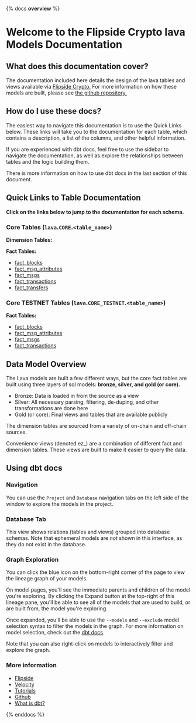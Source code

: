 {% docs __overview__ %}

# Welcome to the Flipside Crypto lava Models Documentation

## **What does this documentation cover?**
The documentation included here details the design of the lava
 tables and views available via [Flipside Crypto.](https://flipsidecrypto.xyz/) For more information on how these models are built, please see [the github repository.](https://github.com/flipsideCrypto/lava-models/)

## **How do I use these docs?**
The easiest way to navigate this documentation is to use the Quick Links below. These links will take you to the documentation for each table, which contains a description, a list of the columns, and other helpful information.

If you are experienced with dbt docs, feel free to use the sidebar to navigate the documentation, as well as explore the relationships between tables and the logic building them.

There is more information on how to use dbt docs in the last section of this document.

## **Quick Links to Table Documentation**

**Click on the links below to jump to the documentation for each schema.**

### Core Tables (`lava`.`CORE`.`<table_name>`)

**Dimension Tables:**

**Fact Tables:**
- [fact_blocks](#!/model/model.lava_models.core__fact_blocks)
- [fact_msg_attributes](#!/model/model.lava_models.core__fact_msg_attributes)
- [fact_msgs](#!/model/model.lava_models.core__fact_msgs)
- [fact_transactions](#!/model/model.lava_models.core__fact_transactions)
- [fact_transfers](#!/model/model.lava_models.core__fact_transfers)


### Core TESTNET Tables (`lava`.`CORE_TESTNET`.`<table_name>`)

**Fact Tables:**
- [fact_blocks](#!/model/model.lava_models.core_testnet__fact_blocks)
- [fact_msg_attributes](#!/model/model.lava_models.core_testnet__fact_msg_attributes)
- [fact_msgs](#!/model/model.lava_models.core_testnet__fact_msgs)
- [fact_transactions](#!/model/model.lava_models.core_testnet__fact_transactions)




## **Data Model Overview**

The Lava models are built a few different ways, but the core fact tables are built using three layers of sql models: **bronze, silver, and gold (or core).**

- Bronze: Data is loaded in from the source as a view
- Silver: All necessary parsing, filtering, de-duping, and other transformations are done here
- Gold (or core): Final views and tables that are available publicly

The dimension tables are sourced from a variety of on-chain and off-chain sources.

Convenience views (denoted ez_) are a combination of different fact and dimension tables. These views are built to make it easier to query the data.

## **Using dbt docs**
### Navigation

You can use the ```Project``` and ```Database``` navigation tabs on the left side of the window to explore the models in the project.

### Database Tab

This view shows relations (tables and views) grouped into database schemas. Note that ephemeral models are *not* shown in this interface, as they do not exist in the database.

### Graph Exploration

You can click the blue icon on the bottom-right corner of the page to view the lineage graph of your models.

On model pages, you'll see the immediate parents and children of the model you're exploring. By clicking the Expand button at the top-right of this lineage pane, you'll be able to see all of the models that are used to build, or are built from, the model you're exploring.

Once expanded, you'll be able to use the ```--models``` and ```--exclude``` model selection syntax to filter the models in the graph. For more information on model selection, check out the [dbt docs](https://docs.getdbt.com/docs/model-selection-syntax).

Note that you can also right-click on models to interactively filter and explore the graph.


### **More information**
- [Flipside](https://flipsidecrypto.xyz/)
- [Velocity](https://app.flipsidecrypto.com/velocity?nav=Discover)
- [Tutorials](https://docs.flipsidecrypto.com/our-data/tutorials)
- [Github](https://github.com/FlipsideCrypto/lava-models)
- [What is dbt?](https://docs.getdbt.com/docs/introduction)

{% enddocs %}